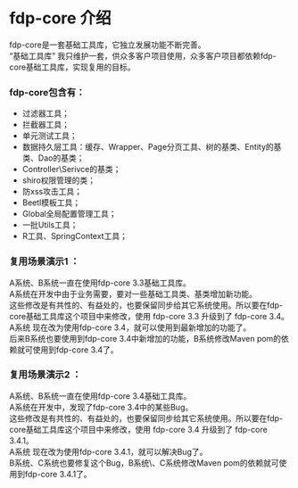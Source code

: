 # fdp-core 介绍
fdp-core是一套基础工具库，它独立发展功能不断完善。  
“基础工具库” 我只维护一套，供众多客户项目使用，众多客户项目都依赖fdp-core基础工具库，实现复用的目标。
### fdp-core包含有：
- 过滤器工具；
- 拦截器工具；
- 单元测试工具；
- 数据持久层工具：缓存、Wrapper、Page分页工具、树的基类、Entity的基类、Dao的基类；
- Controller\Serivce的基类；
- shiro权限管理的类；
- 防xss攻击工具；
- Beetl模板工具；
- Global全局配置管理工具；
- 一批Utils工具；
- R工具、SpringContext工具；
### 复用场景演示1 ：
A系统、B系统一直在使用fdp-core 3.3基础工具库。  
A系统在开发中由于业务需要，要对一些基础工具类、基类增加新功能。  
这些修改是有共性的、有益处的，也要保留同步给其它系统使用。所以要在fdp-core基础工具库这个项目中来修改，使用 fdp-core 3.3 升级到了 fdp-core 3.4。  
A系统 现在改为使用fdp-core 3.4，就可以使用到最新增加的功能了。  
后来B系统也要使用到fdp-core 3.4中新增加的功能，B系统修改Maven pom的依赖就可使用到fdp-core 3.4了。
### 复用场景演示2 ：
A系统、B系统一直在使用fdp-core 3.4基础工具库。  
A系统在开发中，发现了fdp-core 3.4中的某些Bug。  
这些修改是有共性的、有益处的，也要保留同步给其它系统使用。所以要在fdp-core基础工具库这个项目中来修改，使用 fdp-core 3.4 升级到了 fdp-core 3.4.1。  
A系统 现在改为使用fdp-core 3.4.1，就可以解决Bug了。  
B系统、C系统也要修复这个Bug，B系统\、C系统修改Maven pom的依赖就可使用到fdp-core 3.4.1了。  